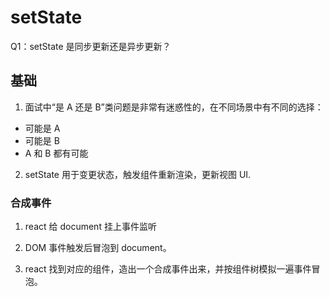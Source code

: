 # setState

Q1：setState 是同步更新还是异步更新？

## 基础

1. 面试中“是 A 还是 B”类问题是非常有迷惑性的，在不同场景中有不同的选择：

- 可能是 A
- 可能是 B
- A 和 B 都有可能

2. setState 用于变更状态，触发组件重新渲染，更新视图 UI.

### 合成事件

1. react 给 document 挂上事件监听

2. DOM 事件触发后冒泡到 document。

3. react 找到对应的组件，造出一个合成事件出来，并按组件树模拟一遍事件冒泡。
